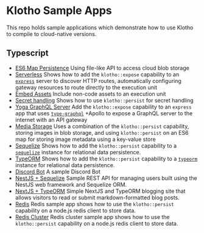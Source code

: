 # Klotho Sample Apps
This repo holds sample applications which demonstrate how to use Klotho to compile to cloud-native versions.

## Typescript
- [ES6 Map Persistence](./ts-cloudfs) Using file-like API to access cloud blob storage
- [Serverless](./ts-serverless-gateway) Shows how to add the `klotho::expose` capability to an [`express`](https://www.npmjs.com/package/express) server to discover HTTP routes, automatically configuring gateway resources to route directly to the execution unit
- [Embed Assets](./ts-embed_assets) Include non-code assets to an execution unit
- [Secret handling](./ts-secrets) Shows how to use `klotho::persist` for secret handling
- [Yoga GraphQL Server](./ts-graphql) Add the `klotho::expose` capability to an `express` app that uses [`type-graphql`](https://www.npmjs.com/package/type-graphql) +Apollo to expose a GraphQL server to the internet with an API gateway
- [Media Storage](./ts-media-storage) Uses a combination of the `klotho::persist` capability, storing images in blob storage, and using `klotho::persist` on an ES6 map for storing image metadata using a key-value store
- [Sequelize](./ts-sequelize) Shows how to add the `klotho::persist` capability to a [`sequelize`](https://www.npmjs.com/package/sequelize) instance for relational data persistence.
- [TypeORM](./ts-typeorm) Shows how to add the `klotho::persist` capability to a [`typeorm`](https://www.npmjs.com/package/typeorm) instance for relational data persistence.
- [Discord Bot](./ts-discordjs) A sample Discord Bot
- [NestJS + Sequelize](./ts-nestjs-sequelize) Sample REST API for managing users built using the NestJS web framework and Sequelize ORM.
- [NextJS + TypeORM](./ts-nextjs-typeorm) Simple NextJS and TypeORM blogging site that allows visitors to read or submit markdown-formatted blog posts.
- [Redis](./ts-redis-cluster) Redis sample app shows how to use the `klotho::persist` capability on a node.js redis client to store data.
- [Redis Cluster](./ts-redis-cluster) Redis cluster sample app shows how to use the `klotho::persist` capability on a node.js redis client to store data.
